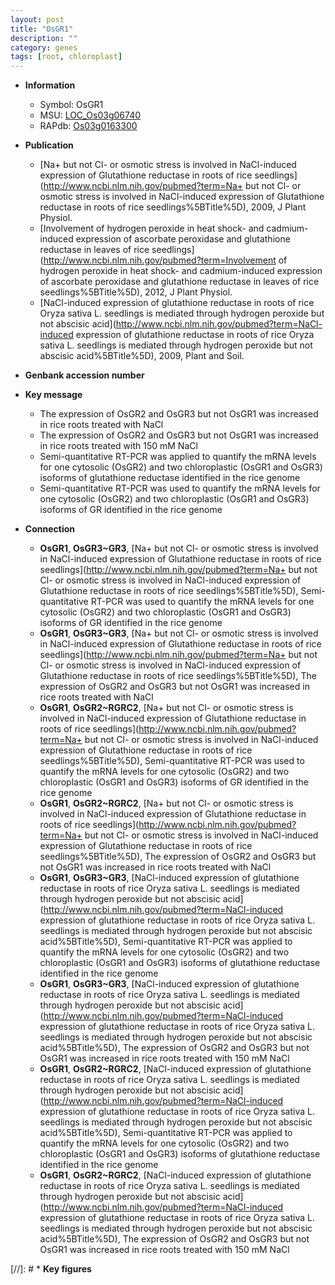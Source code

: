 ```yaml
---
layout: post
title: "OsGR1"
description: ""
category: genes
tags: [root, chloroplast]
---
```


* **Information**  
    + Symbol: OsGR1  
    + MSU: [LOC_Os03g06740](http://rice.uga.edu/cgi-bin/ORF_infopage.cgi?orf=LOC_Os03g06740)  
    + RAPdb: [Os03g0163300](http://rapdb.dna.affrc.go.jp/viewer/gbrowse_details/irgsp1?name=Os03g0163300)  

* **Publication**  
    + [Na+ but not Cl- or osmotic stress is involved in NaCl-induced expression of Glutathione reductase in roots of rice seedlings](http://www.ncbi.nlm.nih.gov/pubmed?term=Na+ but not Cl- or osmotic stress is involved in NaCl-induced expression of Glutathione reductase in roots of rice seedlings%5BTitle%5D), 2009, J Plant Physiol.
    + [Involvement of hydrogen peroxide in heat shock- and cadmium-induced expression of ascorbate peroxidase and glutathione reductase in leaves of rice seedlings](http://www.ncbi.nlm.nih.gov/pubmed?term=Involvement of hydrogen peroxide in heat shock- and cadmium-induced expression of ascorbate peroxidase and glutathione reductase in leaves of rice seedlings%5BTitle%5D), 2012, J Plant Physiol.
    + [NaCl-induced expression of glutathione reductase in roots of rice Oryza sativa L. seedlings is mediated through hydrogen peroxide but not abscisic acid](http://www.ncbi.nlm.nih.gov/pubmed?term=NaCl-induced expression of glutathione reductase in roots of rice Oryza sativa L. seedlings is mediated through hydrogen peroxide but not abscisic acid%5BTitle%5D), 2009, Plant and Soil.

* **Genbank accession number**  

* **Key message**  
    + The expression of OsGR2 and OsGR3 but not OsGR1 was increased in rice roots treated with NaCl
    + The expression of OsGR2 and OsGR3 but not OsGR1 was increased in rice roots treated with 150 mM NaCl
    + Semi-quantitative RT-PCR was applied to quantify the mRNA levels for one cytosolic (OsGR2) and two chloroplastic (OsGR1 and OsGR3) isoforms of glutathione reductase identified in the rice genome
    + Semi-quantitative RT-PCR was used to quantify the mRNA levels for one cytosolic (OsGR2) and two chloroplastic (OsGR1 and OsGR3) isoforms of GR identified in the rice genome

* **Connection**  
    + __OsGR1__, __OsGR3~GR3__, [Na+ but not Cl- or osmotic stress is involved in NaCl-induced expression of Glutathione reductase in roots of rice seedlings](http://www.ncbi.nlm.nih.gov/pubmed?term=Na+ but not Cl- or osmotic stress is involved in NaCl-induced expression of Glutathione reductase in roots of rice seedlings%5BTitle%5D), Semi-quantitative RT-PCR was used to quantify the mRNA levels for one cytosolic (OsGR2) and two chloroplastic (OsGR1 and OsGR3) isoforms of GR identified in the rice genome
    + __OsGR1__, __OsGR3~GR3__, [Na+ but not Cl- or osmotic stress is involved in NaCl-induced expression of Glutathione reductase in roots of rice seedlings](http://www.ncbi.nlm.nih.gov/pubmed?term=Na+ but not Cl- or osmotic stress is involved in NaCl-induced expression of Glutathione reductase in roots of rice seedlings%5BTitle%5D), The expression of OsGR2 and OsGR3 but not OsGR1 was increased in rice roots treated with NaCl
    + __OsGR1__, __OsGR2~RGRC2__, [Na+ but not Cl- or osmotic stress is involved in NaCl-induced expression of Glutathione reductase in roots of rice seedlings](http://www.ncbi.nlm.nih.gov/pubmed?term=Na+ but not Cl- or osmotic stress is involved in NaCl-induced expression of Glutathione reductase in roots of rice seedlings%5BTitle%5D), Semi-quantitative RT-PCR was used to quantify the mRNA levels for one cytosolic (OsGR2) and two chloroplastic (OsGR1 and OsGR3) isoforms of GR identified in the rice genome
    + __OsGR1__, __OsGR2~RGRC2__, [Na+ but not Cl- or osmotic stress is involved in NaCl-induced expression of Glutathione reductase in roots of rice seedlings](http://www.ncbi.nlm.nih.gov/pubmed?term=Na+ but not Cl- or osmotic stress is involved in NaCl-induced expression of Glutathione reductase in roots of rice seedlings%5BTitle%5D), The expression of OsGR2 and OsGR3 but not OsGR1 was increased in rice roots treated with NaCl
    + __OsGR1__, __OsGR3~GR3__, [NaCl-induced expression of glutathione reductase in roots of rice Oryza sativa L. seedlings is mediated through hydrogen peroxide but not abscisic acid](http://www.ncbi.nlm.nih.gov/pubmed?term=NaCl-induced expression of glutathione reductase in roots of rice Oryza sativa L. seedlings is mediated through hydrogen peroxide but not abscisic acid%5BTitle%5D), Semi-quantitative RT-PCR was applied to quantify the mRNA levels for one cytosolic (OsGR2) and two chloroplastic (OsGR1 and OsGR3) isoforms of glutathione reductase identified in the rice genome
    + __OsGR1__, __OsGR3~GR3__, [NaCl-induced expression of glutathione reductase in roots of rice Oryza sativa L. seedlings is mediated through hydrogen peroxide but not abscisic acid](http://www.ncbi.nlm.nih.gov/pubmed?term=NaCl-induced expression of glutathione reductase in roots of rice Oryza sativa L. seedlings is mediated through hydrogen peroxide but not abscisic acid%5BTitle%5D), The expression of OsGR2 and OsGR3 but not OsGR1 was increased in rice roots treated with 150 mM NaCl
    + __OsGR1__, __OsGR2~RGRC2__, [NaCl-induced expression of glutathione reductase in roots of rice Oryza sativa L. seedlings is mediated through hydrogen peroxide but not abscisic acid](http://www.ncbi.nlm.nih.gov/pubmed?term=NaCl-induced expression of glutathione reductase in roots of rice Oryza sativa L. seedlings is mediated through hydrogen peroxide but not abscisic acid%5BTitle%5D), Semi-quantitative RT-PCR was applied to quantify the mRNA levels for one cytosolic (OsGR2) and two chloroplastic (OsGR1 and OsGR3) isoforms of glutathione reductase identified in the rice genome
    + __OsGR1__, __OsGR2~RGRC2__, [NaCl-induced expression of glutathione reductase in roots of rice Oryza sativa L. seedlings is mediated through hydrogen peroxide but not abscisic acid](http://www.ncbi.nlm.nih.gov/pubmed?term=NaCl-induced expression of glutathione reductase in roots of rice Oryza sativa L. seedlings is mediated through hydrogen peroxide but not abscisic acid%5BTitle%5D), The expression of OsGR2 and OsGR3 but not OsGR1 was increased in rice roots treated with 150 mM NaCl

[//]: # * **Key figures**  


